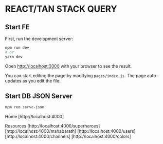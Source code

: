 # REACT/TAN STACK QUERY

## Start FE

First, run the development server:

```bash
npm run dev
# or
yarn dev
```

Open [http://localhost:3000](http://localhost:3000) with your browser to see the result.

You can start editing the page by modifying `pages/index.js`. The page auto-updates as you edit the file.

## Start DB JSON Server

```bash
npm run serve-json
```

Home
[http://localhost:4000]

Resources
[http://localhost:4000/superheroes]
[http://localhost:4000/mahabarath]
[http://localhost:4000/users]
[http://localhost:4000/channels]
[http://localhost:4000/colors]
